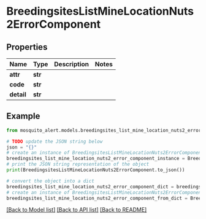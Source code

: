 # BreedingsitesListMineLocationNuts2ErrorComponent


## Properties

Name | Type | Description | Notes
------------ | ------------- | ------------- | -------------
**attr** | **str** |  | 
**code** | **str** |  | 
**detail** | **str** |  | 

## Example

```python
from mosquito_alert.models.breedingsites_list_mine_location_nuts2_error_component import BreedingsitesListMineLocationNuts2ErrorComponent

# TODO update the JSON string below
json = "{}"
# create an instance of BreedingsitesListMineLocationNuts2ErrorComponent from a JSON string
breedingsites_list_mine_location_nuts2_error_component_instance = BreedingsitesListMineLocationNuts2ErrorComponent.from_json(json)
# print the JSON string representation of the object
print(BreedingsitesListMineLocationNuts2ErrorComponent.to_json())

# convert the object into a dict
breedingsites_list_mine_location_nuts2_error_component_dict = breedingsites_list_mine_location_nuts2_error_component_instance.to_dict()
# create an instance of BreedingsitesListMineLocationNuts2ErrorComponent from a dict
breedingsites_list_mine_location_nuts2_error_component_from_dict = BreedingsitesListMineLocationNuts2ErrorComponent.from_dict(breedingsites_list_mine_location_nuts2_error_component_dict)
```
[[Back to Model list]](../README.md#documentation-for-models) [[Back to API list]](../README.md#documentation-for-api-endpoints) [[Back to README]](../README.md)


